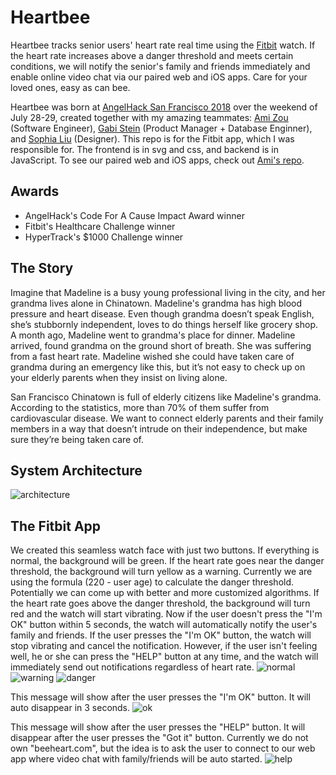 # Heartbee
Heartbee tracks senior users' heart rate real time using the [Fitbit](www.fitbit.com) watch. If the heart rate increases above a danger threshold and meets certain conditions, we will notify the senior's family and friends immediately and enable online video chat via our paired web and iOS apps. Care for your loved ones, easy as can bee.

Heartbee was born at [AngelHack San Francisco 2018](https://www.eventbrite.com/e/angelhack-san-francisco-hackathon-2018-tickets-45086935237#) over the weekend of July 28-29, created together with my amazing teammates: [Ami Zou](https://github.com/amigomushroom) (Software Engineer), [Gabi Stein](https://github.com/gabistein) (Product Manager + Database Enginner), and [Sophia Liu](https://www.linkedin.com/in/sophialiuinc/) (Designer).
This repo is for the Fitbit app, which I was responsible for. The frontend is in svg and css, and backend is in JavaScript. To see our paired web and iOS apps, check out [Ami's repo](https://github.com/amigomushroom/HeartBee-AngelHackSF2018).

## Awards
+ AngelHack's Code For A Cause Impact Award winner
+ Fitbit's Healthcare Challenge winner
+ HyperTrack's $1000 Challenge winner

## The Story
Imagine that Madeline is a busy young professional living in the city, and her grandma lives alone in Chinatown. Madeline's grandma has high blood pressure and heart disease. Even though grandma doesn’t speak English, she’s stubbornly independent, loves to do things herself like grocery shop. A month ago, Madeline went to grandma's place for dinner. Madeline arrived, found grandma on the ground short of breath. She was suffering from a fast heart rate. Madeline wished she could have taken care of grandma during an emergency like this, but it’s not easy to check up on your elderly parents when they insist on living alone.

San Francisco Chinatown is full of elderly citizens like Madeline's grandma. According to the statistics, more than 70% of them suffer from cardiovascular disease. We want to connect elderly parents and their family members in a way that doesn’t intrude on their independence, but make sure they’re being taken care of.

## System Architecture
![architecture](architecture.png)

## The Fitbit App
We created this seamless watch face with just two buttons. If everything is normal, the background will be green. If the heart rate goes near the danger threshold, the background will turn yellow as a warning. Currently we are using the formula (220 - user age) to calculate the danger threshold. Potentially we can come up with better and more customized algorithms. If the heart rate goes above the danger threshold, the background will turn red and the watch will start vibrating. Now if the user doesn't press the "I'm OK" button within 5 seconds, the watch will automatically notify the user's family and friends. If the user presses the "I'm OK" button, the watch will stop vibrating and cancel the notification. However, if the user isn't feeling well, he or she can press the "HELP" button at any time, and the watch will immediately send out notifications regardless of heart rate.
![normal](normal.png)
![warning](warning.png)
![danger](danger.png)

This message will show after the user presses the "I'm OK" button. It will auto disappear in 3 seconds.
![ok](ok.png)

This message will show after the user presses the "HELP" button. It will disappear after the user presses the "Got it" button. Currently we do not own "beeheart.com", but the idea is to ask the user to connect to our web app where video chat with family/friends will be auto started.
![help](help.png)
